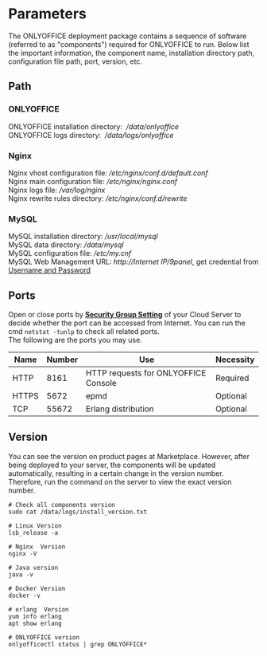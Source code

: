# Parameters

The ONLYOFFICE deployment package contains a sequence of software (referred to as "components") required for ONLYOFFICE to run. Below list the important information, the component name, installation directory path, configuration file path, port, version, etc.

## Path

### ONLYOFFICE

ONLYOFFICE installation directory:  */data/onlyoffice*  
ONLYOFFICE logs directory:  */data/logs/onlyoffice*  

### Nginx

Nginx vhost configuration file: */etc/nginx/conf.d/default.conf*    
Nginx main configuration file: */etc/nginx/nginx.conf*   
Nginx logs file: */var/log/nginx*  
Nginx rewrite rules directory: */etc/nginx/conf.d/rewrite* 

### MySQL

MySQL installation directory: */usr/local/mysql*  
MySQL data directory: */data/mysql*  
MySQL configuration file: */etc/my.cnf*    
MySQL Web Management URL: *http://Internet IP/9panel*, get credential from [Username and Password](/stack-accounts.md)

## Ports

Open or close ports by **[Security Group Setting](https://support.websoft9.com/docs/faq/zh/tech-instance.html)** of your Cloud Server to decide whether the port can be accessed from Internet.
You can run the cmd `netstat -tunlp` to check all related ports.  
The following are the ports you may use.

| Name | Number | Use |  Necessity |
| --- | --- | --- | --- |
| HTTP | 8161 | HTTP requests for ONLYOFFICE Console| Required |
| HTTPS | 5672 | epmd | Optional |
| TCP | 55672 | Erlang distribution | Optional |


## Version

You can see the version on product pages at Marketplace. However, after being deployed to your server, the components will be updated automatically, resulting in a certain change in the version number. Therefore, run the command on the server to view the exact version number. 

```shell
# Check all components version
sudo cat /data/logs/install_version.txt

# Linux Version
lsb_release -a

# Nginx  Version
nginx -V

# Java version
java -v

# Docker Version
docker -v

# erlang  Version
yum info erlang
apt show erlang

# ONLYOFFICE version
onlyofficectl status | grep ONLYOFFICE*
```
